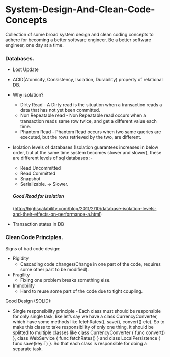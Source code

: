 # System-Design-And-Clean-Code-Concepts
Collection of some broad system design and clean coding concepts to adhere for becoming a better software engineer. 
Be a better software engineer, one day at a time.


### Databases.

* Lost Update
* ACID(Atomicity, Consistency, Isolation, Durability) property of relational DB.
* Why isolation?
    * Dirty Read - A Dirty read is the situation when a transaction reads a data that has not yet been committed. 
    * Non Repeatable read - Non Repeatable read occurs when a transaction reads same row twice, and get a different value each time.
    * Phantom Read - Phantom Read occurs when two same queries are executed, but the rows retrieved by the two, are different.
* Isolation levels of databases (Isolation guarantees increases in below order, but at the same time system becomes slower and slower), these are different levels of sql databases :-
    * Read Uncommitted 
    * Read Committed 
    * Snapshot
    * Serializable. -> Slower.
    
    ##### Good Read for isolation
    (http://highscalability.com/blog/2011/2/10/database-isolation-levels-and-their-effects-on-performance-a.html)

* Transaction states in DB

### Clean Code Principles.

Signs of bad code design:
* Rigidity
    * Cascading code changes(Change in one part of the code, requires some other part to be modified).
* Fragility
    * Fixing one problem breaks something else.
* Immobility
    * Hard to reuse some part of the code due to tight coupling.
    
Good Design (SOLID):
* Single responsibility principle - Each class must should be responsible for only single task, like let’s say we have a class CurrencyConverter, which have some methods like fetchRates(), save(), convert() etc). So to make this class to take responsibility of only one thing, it should be splitted  to multiple classes like class CurrencyConverter { func convert() }, class WebService { func fetchRates() } and class LocalPersistence { func save<T>(key:T) }. So that each class is responsible for doing a separate task.


